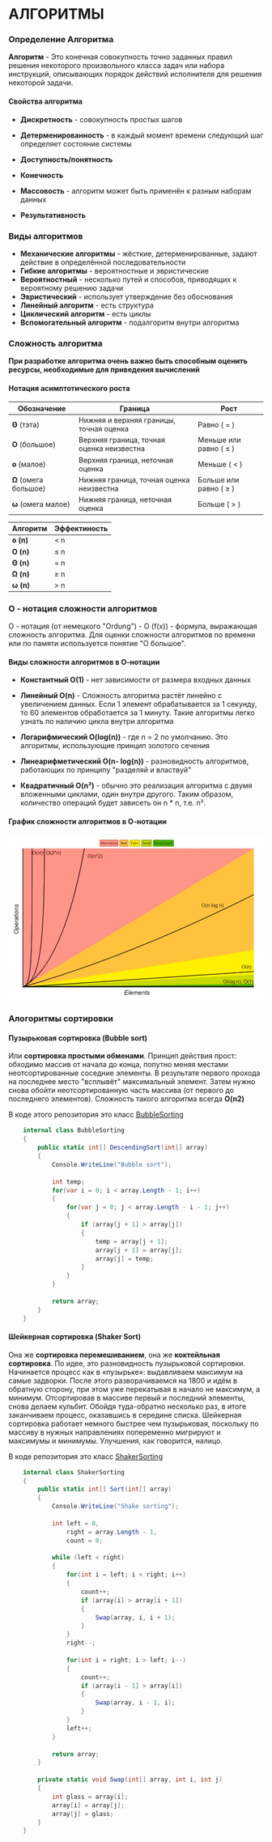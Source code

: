 # АЛГОРИТМЫ

### Определение Алгоритма


**Алгоритм** - Это конечная совокупность точно заданных правил решения некоторого произвольного класса задач или набора инструкций, описывающих порядок действий исполнителя для решения некоторой задачи.

#### Свойства алгоритма

- **Дискретность** - совокупность простых шагов

- **Детерменированность** - в каждый момент времени следующий шаг определяет состояние системы

- **Доступность/понятность**

- **Конечность**

- **Массовость** - алгоритм может быть применён к разным наборам данных

- **Результативность**

### Виды алгоритмов

- **Механические алгоритмы** - жёсткие, детерменированные, задают действие в определённой последовательности
- **Гибкие алгоритмы** - вероятностные и эвристические
- **Вероятностный** - несколько путей и способов, приводящих к вероятному решению задачи
- **Эвристический** - использует утверждение без обоснования
- **Линейный алгоритм** - есть структура
- **Циклический алгоритм** - есть циклы
- **Вспомогательный алгоритм** - подалгоритм внутри алгоритма


### Сложность алгоритма

**При разработке алгоритма очень важно быть способным оценить ресурсы, необходимые для приведения вычислений**

#### Нотация асимптотического роста

| Обозначение | Граница| Рост |
| ----- | ----- | ---- |
| **Θ** (тэта) | Нижняя и верхняя границы, точная оценка | Равно ( = )  |
| **O** (большое) | Верхняя граница, точная оценка неизвестна | Меньше или равно ( ≤ )  |
| **o** (малое) | Верхняя граница, неточная оценка | Меньше ( < ) |
| **Ω** (омега большое) | Нижняя граница, точная оценка неизвестна | Больше или равно ( ≥ )  |
| **ω** (омега малое) | Нижняя граница, неточная оценка  | Больше ( > ) |


| Алгоритм | Эффектиность |
| ----- | ---- |
| **o (n)** |  < n |
| **O (n)** | ≤ n |
| **Θ (n)** | = n |
| **Ω (n)** | ≥ n |
| **ω (n)** | > n |

### O - нотация сложности алгоритмов

О - нотация (от немецкого "Ordung") - O (f(x)) - формула, выражающая сложность алгоритма. Для оценки сложности алгоритмов по времени или по памяти используется понятие "О большое".

#### Виды сложности алгоритмов в О-нотации

- **Константный O(1)** - нет зависимости от размера входных данных

- **Линейный O(n)** - Сложность алгоритма растёт линейно с увеличением данных. Если 1 элемент обрабатывается за 1 секунду, то 60 элементов обработается за 1 минуту. Такие алгоритмы легко узнать по наличию цикла внутри алгоритма

- **Логарифмический O(log(n))** - где n = 2 по умолчанию. Это алгоритмы, использующие принцип золотого сечения 

- **Линеарифметический O(n- log(n))** - разновидность алгоритмов, работающих по принципу "разделяй и властвуй"

- **Квадратичный O(n²)** - обычно это реализация алгоритма с двумя вложенными циклами, один внутри другого. Таким образом, количество операций будет зависеть он n * n, т.е. n². 

#### График сложности алгоритмов в О-нотации

![График сложности алгоритмов](/img/bigOcomplexityChart.png)

### Алогоритмы сортировки

#### Пузырьковая сортировка (Bubble sort)

Или **сортировка простыми обменами**. Принцип действия прост: обходимо массив от начала до конца, попутно меняя местами неотсортированные соседние элементы. В результате первого прохода на последнее место "всплывёт" максимальный элемент. Затем нужно снова обойти неотсортированную часть массива (от первого до последнего элементов). Сложность такого алгоритма всегда **O(n2)**

В коде этого репозитория это класс [BubbleSorting](/BubbleSorting.cs)

```csharp
    internal class BubbleSorting
    {
        public static int[] DescendingSort(int[] array)
        {
            Console.WriteLine("Bubble sort");

            int temp;
            for(var i = 0; i < array.Length - 1; i++)
            {
                for(var j = 0; j < array.Length - i - 1; j++)
                {
                    if (array[j + 1] > array[j])
                    {
                        temp = array[j + 1];
                        array[j + 1] = array[j];
                        array[j] = temp;
                    }
                }
            }

            return array;
        }
    }
```

#### Шейкерная сортировка (Shaker Sort)

Она же **сортировка перемешиванием**, она же **коктейльная сортировка**. По идее, это разновидность пузырьковой сортировки.
Начинается процесс как в «пузырьке»: выдавливаем максимум на самые задворки. После этого разворачиваемся на 1800 и идём в обратную сторону, при этом уже перекатывая в начало не максимум, а минимум. Отсортировав в массиве первый и последний элементы, снова делаем кульбит. Обойдя туда-обратно несколько раз, в итоге заканчиваем процесс, оказавшись в середине списка.
Шейкерная сортировка работает немного быстрее чем пузырьковая, поскольку по массиву в нужных направлениях попеременно мигрируют и максимумы и минимумы. Улучшения, как говорится, налицо.

В коде репозитория это класс [ShakerSorting](/ShakerSorting.cs)

```csharp
    internal class ShakerSorting
    {
        public static int[] Sort(int[] array)
        {
            Console.WriteLine("Shake sorting");

            int left = 0,
                right = array.Length - 1,
                count = 0;

            while (left < right)
            {
                for(int i = left; i < right; i++)
                {
                    count++;
                    if (array[i] > array[i + 1])
                    {
                        Swap(array, i, i + 1);
                    }
                }
                right--;

                for(int i = right; i > left; i--)
                {
                    count++;
                    if (array[i - 1] > array[i])
                    {
                        Swap(array, i - 1, i);
                    }
                }
                left++;
            }

            return array;
        }

        private static void Swap(int[] array, int i, int j)
        {
            int glass = array[i];
            array[i] = array[j];
            array[j] = glass;
        }
    }
```
